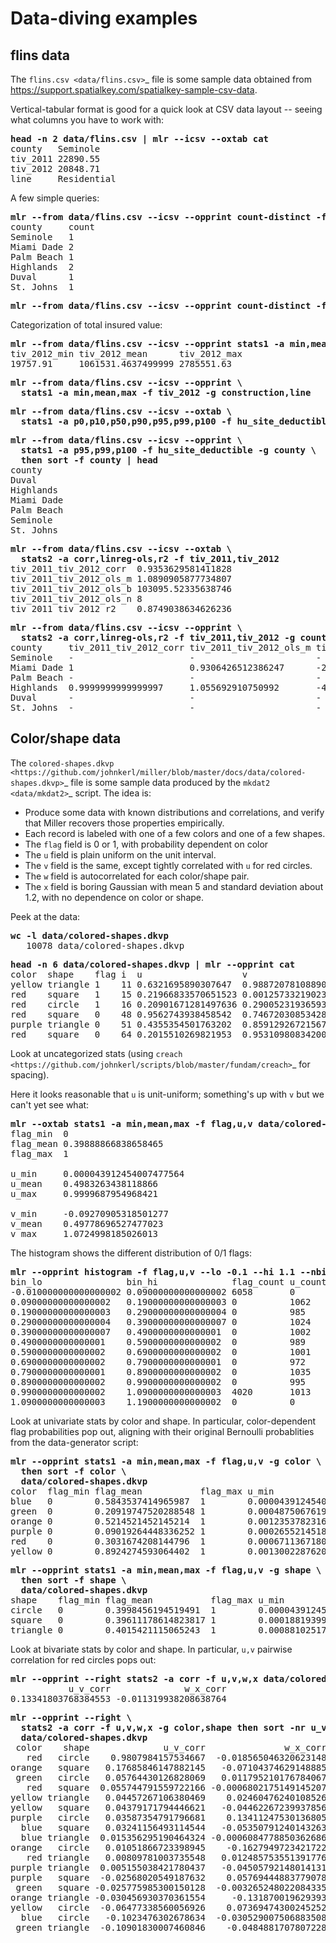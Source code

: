 <!---  PLEASE DO NOT EDIT DIRECTLY. EDIT THE .md.in FILE PLEASE. --->
# Data-diving examples

## flins data

The `flins.csv <data/flins.csv>`_ file is some sample data obtained from https://support.spatialkey.com/spatialkey-sample-csv-data.

Vertical-tabular format is good for a quick look at CSV data layout -- seeing what columns you have to work with:

<pre>
<b>head -n 2 data/flins.csv | mlr --icsv --oxtab cat</b>
county   Seminole
tiv_2011 22890.55
tiv_2012 20848.71
line     Residential
</pre>

A few simple queries:

<pre>
<b>mlr --from data/flins.csv --icsv --opprint count-distinct -f county | head</b>
county     count
Seminole   1
Miami Dade 2
Palm Beach 1
Highlands  2
Duval      1
St. Johns  1
</pre>

<pre>
<b>mlr --from data/flins.csv --icsv --opprint count-distinct -f construction,line</b>
</pre>

Categorization of total insured value:

<pre>
<b>mlr --from data/flins.csv --icsv --opprint stats1 -a min,mean,max -f tiv_2012</b>
tiv_2012_min tiv_2012_mean      tiv_2012_max
19757.91     1061531.4637499999 2785551.63
</pre>

<pre>
<b>mlr --from data/flins.csv --icsv --opprint \</b>
<b>  stats1 -a min,mean,max -f tiv_2012 -g construction,line</b>
</pre>

<pre>
<b>mlr --from data/flins.csv --icsv --oxtab \</b>
<b>  stats1 -a p0,p10,p50,p90,p95,p99,p100 -f hu_site_deductible</b>
</pre>

<pre>
<b>mlr --from data/flins.csv --icsv --opprint \</b>
<b>  stats1 -a p95,p99,p100 -f hu_site_deductible -g county \</b>
<b>  then sort -f county | head</b>
county
Duval
Highlands
Miami Dade
Palm Beach
Seminole
St. Johns
</pre>

<pre>
<b>mlr --from data/flins.csv --icsv --oxtab \</b>
<b>  stats2 -a corr,linreg-ols,r2 -f tiv_2011,tiv_2012</b>
tiv_2011_tiv_2012_corr  0.9353629581411828
tiv_2011_tiv_2012_ols_m 1.0890905877734807
tiv_2011_tiv_2012_ols_b 103095.52335638746
tiv_2011_tiv_2012_ols_n 8
tiv_2011_tiv_2012_r2    0.8749038634626236
</pre>

<pre>
<b>mlr --from data/flins.csv --icsv --opprint \</b>
<b>  stats2 -a corr,linreg-ols,r2 -f tiv_2011,tiv_2012 -g county</b>
county     tiv_2011_tiv_2012_corr tiv_2011_tiv_2012_ols_m tiv_2011_tiv_2012_ols_b tiv_2011_tiv_2012_ols_n tiv_2011_tiv_2012_r2
Seminole   -                      -                       -                       1                       -
Miami Dade 1                      0.9306426512386247      -2311.1543275160047     2                       0.9999999999999999
Palm Beach -                      -                       -                       1                       -
Highlands  0.9999999999999997     1.055692910750992       -4529.7939388307705     2                       0.9999999999999992
Duval      -                      -                       -                       1                       -
St. Johns  -                      -                       -                       1                       -
</pre>

## Color/shape data

The `colored-shapes.dkvp <https://github.com/johnkerl/miller/blob/master/docs/data/colored-shapes.dkvp>`_ file is some sample data produced by the `mkdat2 <data/mkdat2>`_ script. The idea is:

* Produce some data with known distributions and correlations, and verify that Miller recovers those properties empirically.
* Each record is labeled with one of a few colors and one of a few shapes.
* The ``flag`` field is 0 or 1, with probability dependent on color
* The ``u`` field is plain uniform on the unit interval.
* The ``v`` field is the same, except tightly correlated with ``u`` for red circles.
* The ``w`` field is autocorrelated for each color/shape pair.
* The ``x`` field is boring Gaussian with mean 5 and standard deviation about 1.2, with no dependence on color or shape.

Peek at the data:

<pre>
<b>wc -l data/colored-shapes.dkvp</b>
   10078 data/colored-shapes.dkvp
</pre>

<pre>
<b>head -n 6 data/colored-shapes.dkvp | mlr --opprint cat</b>
color  shape    flag i  u                   v                    w                   x
yellow triangle 1    11 0.6321695890307647  0.9887207810889004   0.4364983936735774  5.7981881667050565
red    square   1    15 0.21966833570651523 0.001257332190235938 0.7927778364718627  2.944117399716207
red    circle   1    16 0.20901671281497636 0.29005231936593445  0.13810280912907674 5.065034003400998
red    square   0    48 0.9562743938458542  0.7467203085342884   0.7755423050923582  7.117831369597269
purple triangle 0    51 0.4355354501763202  0.8591292672156728   0.8122903963006748  5.753094629505863
red    square   0    64 0.2015510269821953  0.9531098083420033   0.7719912015786777  5.612050466474166
</pre>

Look at uncategorized stats (using `creach <https://github.com/johnkerl/scripts/blob/master/fundam/creach>`_ for spacing).

Here it looks reasonable that ``u`` is unit-uniform; something's up with ``v`` but we can't yet see what:

<pre>
<b>mlr --oxtab stats1 -a min,mean,max -f flag,u,v data/colored-shapes.dkvp | creach 3</b>
flag_min  0
flag_mean 0.39888866838658465
flag_max  1

u_min     0.000043912454007477564
u_mean    0.4983263438118866
u_max     0.9999687954968421

v_min     -0.09270905318501277
v_mean    0.49778696527477023
v_max     1.0724998185026013
</pre>

The histogram shows the different distribution of 0/1 flags:

<pre>
<b>mlr --opprint histogram -f flag,u,v --lo -0.1 --hi 1.1 --nbins 12 data/colored-shapes.dkvp</b>
bin_lo                bin_hi              flag_count u_count v_count
-0.010000000000000002 0.09000000000000002 6058       0       36
0.09000000000000002   0.19000000000000003 0          1062    988
0.19000000000000003   0.29000000000000004 0          985     1003
0.29000000000000004   0.39000000000000007 0          1024    1014
0.39000000000000007   0.4900000000000001  0          1002    991
0.4900000000000001    0.5900000000000002  0          989     1041
0.5900000000000002    0.6900000000000002  0          1001    1016
0.6900000000000002    0.7900000000000001  0          972     962
0.7900000000000001    0.8900000000000002  0          1035    1070
0.8900000000000002    0.9900000000000002  0          995     993
0.9900000000000002    1.0900000000000003  4020       1013    939
1.0900000000000003    1.1900000000000002  0          0       25
</pre>

Look at univariate stats by color and shape. In particular, color-dependent flag probabilities pop out, aligning with their original Bernoulli probablities from the data-generator script:

<pre>
<b>mlr --opprint stats1 -a min,mean,max -f flag,u,v -g color \</b>
<b>  then sort -f color \</b>
<b>  data/colored-shapes.dkvp</b>
color  flag_min flag_mean           flag_max u_min                   u_mean              u_max              v_min                 v_mean              v_max
blue   0        0.5843537414965987  1        0.000043912454007477564 0.517717155039078   0.9999687954968421 0.0014886830387470518 0.49105642841387653 0.9995761761685742
green  0        0.20919747520288548 1        0.00048750676198217047  0.5048610622924616  0.9999361779701204 0.0005012669003675585 0.49908475928072205 0.9996764373885353
orange 0        0.5214521452145214  1        0.00123537823160913     0.49053241689014415 0.9988853487546249 0.0024486660337188493 0.4877637745987629  0.998475130432018
purple 0        0.09019264448336252 1        0.0002655214518428872   0.4940049543793683  0.9996465731736793 0.0003641137096487279 0.497050699948439   0.9999751864255598
red    0        0.3031674208144796  1        0.0006711367180041172   0.49255964831571375 0.9998822102016469 -0.09270905318501277  0.4965350959465078  1.0724998185026013
yellow 0        0.8924274593064402  1        0.001300228762057487    0.49712912165196765 0.99992313390574   0.0007109695568577878 0.510626599360317   0.9999189897724752
</pre>

<pre>
<b>mlr --opprint stats1 -a min,mean,max -f flag,u,v -g shape \</b>
<b>  then sort -f shape \</b>
<b>  data/colored-shapes.dkvp</b>
shape    flag_min flag_mean           flag_max u_min                   u_mean              u_max              v_min                  v_mean              v_max
circle   0        0.3998456194519491  1        0.000043912454007477564 0.49855450951394115 0.99992313390574   -0.09270905318501277   0.49552415740048406 1.0724998185026013
square   0        0.39611178614823817 1        0.0001881939925673093   0.499385458061097   0.9999687954968421 0.00008930277299445954 0.49653825501903986 0.9999751864255598
triangle 0        0.4015421115065243  1        0.000881025170573424    0.4968585405884252  0.9996614910922645 0.000716883409890845   0.501049532862137   0.9999946837499262
</pre>

Look at bivariate stats by color and shape. In particular, ``u,v`` pairwise correlation for red circles pops out:

<pre>
<b>mlr --opprint --right stats2 -a corr -f u,v,w,x data/colored-shapes.dkvp</b>
           u_v_corr              w_x_corr 
0.13341803768384553 -0.011319938208638764 
</pre>

<pre>
<b>mlr --opprint --right \</b>
<b>  stats2 -a corr -f u,v,w,x -g color,shape then sort -nr u_v_corr \</b>
<b>  data/colored-shapes.dkvp</b>
 color    shape              u_v_corr               w_x_corr 
   red   circle    0.9807984157534667  -0.018565046320623148 
orange   square   0.17685846147882145   -0.07104374629148885 
 green   circle   0.05764430126828069   0.011795210176784067 
   red   square  0.055744791559722166 -0.0006802175149145207 
yellow triangle   0.04457267106380469    0.02460476240108526 
yellow   square   0.04379171794446621   -0.04462267239937856 
purple   circle   0.03587354791796681    0.13411247530136805 
  blue   square   0.03241156493114544   -0.05350791240143263 
  blue triangle  0.015356295190464324 -0.0006084778850362686 
orange   circle   0.01051866723398945    -0.1627949723421722 
   red triangle   0.00809781003735548   0.012485753551391776 
purple triangle  0.005155038421780437   -0.04505792148014131 
purple   square  -0.02568020549187632    0.05769444883779078 
 green   square -0.025775985300150128  -0.003265248022084335 
orange triangle -0.030456930370361554     -0.131870019629393 
yellow   circle  -0.06477338560056926    0.07369474300245252 
  blue   circle   -0.1023476302678634  -0.030529007506883508 
 green triangle  -0.10901830007460846    -0.0484881707807228 
</pre>
